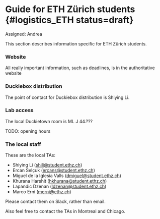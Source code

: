 # Guide for ETH Zürich students {#logistics_ETH status=draft}

Assigned: Andrea

This section describes information specific for ETH Zürich students.

### Website

All really important information, such as deadlines, is in the
authoritative website

### Duckiebox distribution

The point of contact for Duckiebox distribution is  Shiying Li.

### Lab access

The local Duckietown room is ML J 44.???

TODO: opening hours

### The local staff

These are the local TAs:

- Shiying Li (shili@student.ethz.ch)
- Ercan Selçuk (ercans@student.ethz.ch)
- Miguel de la Iglesia Valls (dmiguel@student.ethz.ch)
- Khurana Harshit (hkhurana@student.ethz.ch)
- Lapandic Dzenan (ldzenan@student.ethz.ch)
- Marco Erni (merni@ethz.ch)

Please contact them on Slack, rather than email.

Also feel free to contact the TAs in Montreal and Chicago.
